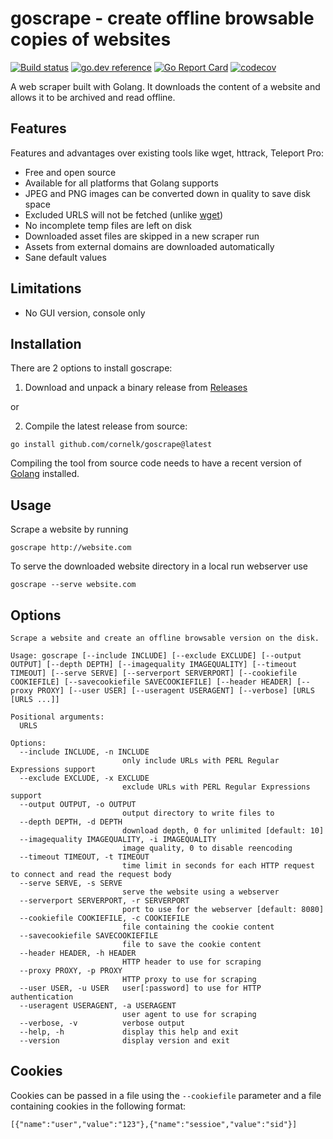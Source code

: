 # goscrape - create offline browsable copies of websites

[![Build status](https://github.com/cornelk/goscrape/actions/workflows/go.yaml/badge.svg?branch=main)](https://github.com/cornelk/goscrape/actions)
[![go.dev reference](https://img.shields.io/badge/go.dev-reference-007d9c?logo=go&logoColor=white&style=flat-square)](https://pkg.go.dev/github.com/cornelk/goscrape)
[![Go Report Card](https://goreportcard.com/badge/github.com/cornelk/goscrape)](https://goreportcard.com/report/github.com/cornelk/goscrape)
[![codecov](https://codecov.io/gh/cornelk/goscrape/branch/main/graph/badge.svg?token=NS5UY28V3A)](https://codecov.io/gh/cornelk/goscrape)

A web scraper built with Golang. It downloads the content of a website and allows it to be archived and read offline.

## Features

Features and advantages over existing tools like wget, httrack, Teleport Pro:

* Free and open source
* Available for all platforms that Golang supports
* JPEG and PNG images can be converted down in quality to save disk space
* Excluded URLS will not be fetched (unlike [wget](https://savannah.gnu.org/bugs/?20808))
* No incomplete temp files are left on disk
* Downloaded asset files are skipped in a new scraper run
* Assets from external domains are downloaded automatically
* Sane default values

## Limitations

* No GUI version, console only

## Installation

There are 2 options to install goscrape:

1. Download and unpack a binary release from [Releases](https://github.com/cornelk/goscrape/releases)

or

2. Compile the latest release from source:

```
go install github.com/cornelk/goscrape@latest
```

Compiling the tool from source code needs to have a recent version of [Golang](https://go.dev/) installed.

## Usage

Scrape a website by running
```
goscrape http://website.com
```

To serve the downloaded website directory in a local run webserver use
```
goscrape --serve website.com
```

## Options

```
Scrape a website and create an offline browsable version on the disk.

Usage: goscrape [--include INCLUDE] [--exclude EXCLUDE] [--output OUTPUT] [--depth DEPTH] [--imagequality IMAGEQUALITY] [--timeout TIMEOUT] [--serve SERVE] [--serverport SERVERPORT] [--cookiefile COOKIEFILE] [--savecookiefile SAVECOOKIEFILE] [--header HEADER] [--proxy PROXY] [--user USER] [--useragent USERAGENT] [--verbose] [URLS [URLS ...]]

Positional arguments:
  URLS

Options:
  --include INCLUDE, -n INCLUDE
                         only include URLs with PERL Regular Expressions support
  --exclude EXCLUDE, -x EXCLUDE
                         exclude URLs with PERL Regular Expressions support
  --output OUTPUT, -o OUTPUT
                         output directory to write files to
  --depth DEPTH, -d DEPTH
                         download depth, 0 for unlimited [default: 10]
  --imagequality IMAGEQUALITY, -i IMAGEQUALITY
                         image quality, 0 to disable reencoding
  --timeout TIMEOUT, -t TIMEOUT
                         time limit in seconds for each HTTP request to connect and read the request body
  --serve SERVE, -s SERVE
                         serve the website using a webserver
  --serverport SERVERPORT, -r SERVERPORT
                         port to use for the webserver [default: 8080]
  --cookiefile COOKIEFILE, -c COOKIEFILE
                         file containing the cookie content
  --savecookiefile SAVECOOKIEFILE
                         file to save the cookie content
  --header HEADER, -h HEADER
                         HTTP header to use for scraping
  --proxy PROXY, -p PROXY
                         HTTP proxy to use for scraping
  --user USER, -u USER   user[:password] to use for HTTP authentication
  --useragent USERAGENT, -a USERAGENT
                         user agent to use for scraping
  --verbose, -v          verbose output
  --help, -h             display this help and exit
  --version              display version and exit
```

## Cookies

Cookies can be passed in a file using the `--cookiefile` parameter and a file containing
cookies in the following format:

```
[{"name":"user","value":"123"},{"name":"sessioe","value":"sid"}]
```
